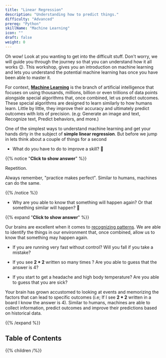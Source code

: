 ```yaml
---
title: "Linear Regression"
description: "Understanding how to predict things."
difficulty: "Advanced"
prereq: "Python"
skillName: "Machine Learning"
icon: ""
draft: false
weight: 0
---
```


Oh wow! Look at you wanting to get into the difficult stuff. Don't worry, we will guide you through the journey so that you can understand how it all works 😉. This workshop, gives you an introduction on machine learning and lets you understand the potential machine learning has once you have been able to master it. 

For context, **[Machine Learning](https://mitsloan.mit.edu/ideas-made-to-matter/machine-learning-explained)** is the branch of artificial intelligence that focuses on using thousands, millions, billion or even trillions of data points alongside special algorithms that, once combined, let us predict outcomes. These special algorithms are designed to learn similarly to how humans learn. Little by little, they improve their accuracy and ultimately predict outcomes with lots of precision. (e.g:  Generate an image and text,  Recognize text, Predict behaviors, and more.)

One of the simplest ways to understand machine learning and get your hands dirty in the subject of **simple linear regression**. But before we jump in lets think about a couple of things for a second

- What do you have to do to improve a skill? 🤔

{{% notice "**Click to show answer**" %}}

Repetition.

Always remember, "practice makes perfect". Similar to humans, machines can do the same.

{{% /notice %}}

- Why are you able to know that something will happen again? Or that something similar will happen? 🤔

{{% expand "**Click to show answer**" %}}

Our brains are excellent when it comes to [recognizing patterns](https://www.ncbi.nlm.nih.gov/pmc/articles/PMC4141622/). We are able to identify the things in our environment that, once combined, allow us to know that something may happen again.

- If you are running very fast without control? Will you fall if you take a mistake?

- If you see  **2 * 2** written so many times ? Are you able to guess that the answer is 4?

- If you start to get a headache and high body temperature? Are you able to guess that you are sick?

Your brain has grown accustomed to looking at events and memorizing the factors that can lead to specific outcomes (i.e; If I see **2 * 2** written in a board I know the answer is 4). Similar to humans, machines are able to collect information, predict outcomes and improve their predictions based on historical data.

{{% /expand %}}

## Table of Contents
{{% children /%}}
